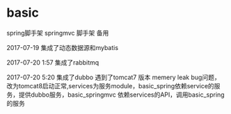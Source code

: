 # basic
spring脚手架
springmvc 脚手架 
备用

2017-07-19 集成了动态数据源和mybatis

2017-07-20 1:57 集成了rabbitmq

2017-07-20 5:20 集成了dubbo 遇到了tomcat7 版本 memery leak bug问题，改为tomcat8启动正常,services为服务module，basic_spring依赖service的服务，提供dubbo服务，basic_springmvc 依赖services的API，调用basic_spring的服务